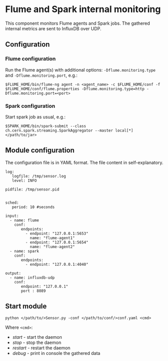 # Flume and Spark internal monitoring
This component monitors Flume agents and Spark jobs. The gathered internal metrics are sent to InfluxDB over UDP.


## Configuration
### Flume configuration
Run the Flume agent(s) with additional options: `-Dflume.monitoring.type` and `-Dflume.monitoring.port`, e.g.:
~~~
$FLUME_HOME/bin/flume-ng agent -n <agent_name> -c $FLUME_HOME/conf -f $FLUME_HOME/conf/flume.properties -Dflume.monitoring.type=http -Dflume.monitoring.port=<port>
~~~

### Spark configuration
Start spark job as usual, e.g.:
~~~
$SPARK_HOME/bin/spark-submit --class ch.cern.spark.streaming.SparkAggregator --master local[*] </path/to/jar>
~~~

## Module configuration
The configuration file is in YAML format. The file content in self-explanatory.
~~~
log:
   logfile: /tmp/sensor.log
   level: INFO

pidfile: /tmp/sensor.pid


sched:
   period: 10 #seconds

input:
  - name: flume
    conf:
       endpoints:
         - endpoint: "127.0.0.1:5653"
           name: "flume-agent1"
         - endpoint: "127.0.0.1:5654"
           name: "flume-agent2"
  - name: spark
    conf:
       endpoints:
         - endpoint: "127.0.0.1:4040"

output:
  - name: influxdb-udp
    conf:
       endpoint: "127.0.0.1"
       port : 8089
~~~

## Start module
```
python </path/to/>Sensor.py -conf </path/to/conf/>conf.yaml <cmd>
```
Where `<cmd>`:
 - *start* - start the daemon
 - *stop* - stop the daemon
 - *restart* - restart the daemon
 - *debug* - print in console the gathered data
